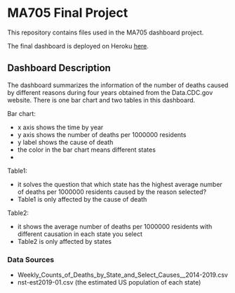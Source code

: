 # MA705 Final Project

This repository contains files used in the MA705 dashboard project.

The final dashboard is deployed on Heroku [here](https://ma705bostonuniversities.herokuapp.com).

## Dashboard Description

The dashboard summarizes the information of the number of deaths caused by different reasons during four years obtained from the Data.CDC.gov website.
There is one bar chart and two tables in this dashboard.

Bar chart:
- x axis shows the time by year
- y axis shows the number of deaths per 1000000 residents
- y label shows the cause of death
- the color in the bar chart means different states
- 
Table1:
- it solves the question that which state has the highest average number of deaths per 1000000 residents caused by the reason selected?
- Table1 is only affected by the cause of death

Table2:
- it shows the average number of deaths per 1000000 residents with different causation in each state you select
- Table2 is only affected by states

### Data Sources

- Weekly_Counts_of_Deaths_by_State_and_Select_Causes__2014-2019.csv
- nst-est2019-01.csv (the estimated US population of each state)

